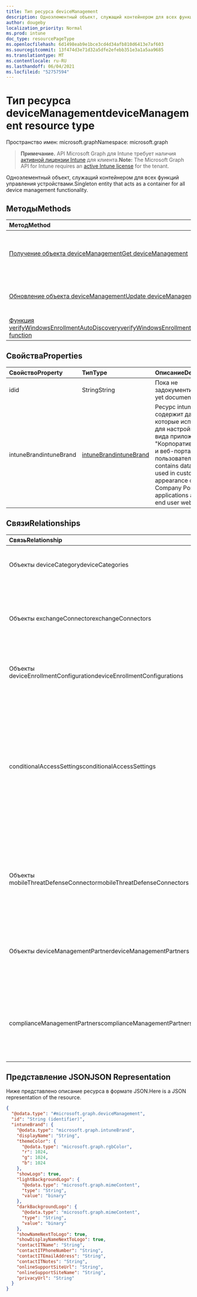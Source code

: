 ```yaml
---
title: Тип ресурса deviceManagement
description: Одноэлементный объект, служащий контейнером для всех функций управления устройствами.
author: dougeby
localization_priority: Normal
ms.prod: intune
doc_type: resourcePageType
ms.openlocfilehash: 6d1498eab9e1bce3cd4d34afb810d6413e7af603
ms.sourcegitcommit: 13f474d3e71d32a5dfe2efebb351e3a1a5aa9685
ms.translationtype: MT
ms.contentlocale: ru-RU
ms.lasthandoff: 06/04/2021
ms.locfileid: "52757594"
---
```

# <a name="devicemanagement-resource-type"></a><span data-ttu-id="90dfa-103">Тип ресурса deviceManagement</span><span class="sxs-lookup"><span data-stu-id="90dfa-103">deviceManagement resource type</span></span>

<span data-ttu-id="90dfa-104">Пространство имен: microsoft.graph</span><span class="sxs-lookup"><span data-stu-id="90dfa-104">Namespace: microsoft.graph</span></span>

> <span data-ttu-id="90dfa-105">**Примечание.** API Microsoft Graph для Intune требует наличия [активной лицензии Intune](https://go.microsoft.com/fwlink/?linkid=839381) для клиента.</span><span class="sxs-lookup"><span data-stu-id="90dfa-105">**Note:** The Microsoft Graph API for Intune requires an [active Intune license](https://go.microsoft.com/fwlink/?linkid=839381) for the tenant.</span></span>

<span data-ttu-id="90dfa-106">Одноэлементный объект, служащий контейнером для всех функций управления устройствами.</span><span class="sxs-lookup"><span data-stu-id="90dfa-106">Singleton entity that acts as a container for all device management functionality.</span></span>

## <a name="methods"></a><span data-ttu-id="90dfa-107">Методы</span><span class="sxs-lookup"><span data-stu-id="90dfa-107">Methods</span></span>
|<span data-ttu-id="90dfa-108">Метод</span><span class="sxs-lookup"><span data-stu-id="90dfa-108">Method</span></span>|<span data-ttu-id="90dfa-109">Возвращаемый тип</span><span class="sxs-lookup"><span data-stu-id="90dfa-109">Return Type</span></span>|<span data-ttu-id="90dfa-110">Описание</span><span class="sxs-lookup"><span data-stu-id="90dfa-110">Description</span></span>|
|:---|:---|:---|
|[<span data-ttu-id="90dfa-111">Получение объекта deviceManagement</span><span class="sxs-lookup"><span data-stu-id="90dfa-111">Get deviceManagement</span></span>](../api/intune-onboarding-devicemanagement-get.md)|[<span data-ttu-id="90dfa-112">deviceManagement</span><span class="sxs-lookup"><span data-stu-id="90dfa-112">deviceManagement</span></span>](../resources/intune-onboarding-devicemanagement.md)|<span data-ttu-id="90dfa-113">Чтение свойств и связей объекта [deviceManagement](../resources/intune-onboarding-devicemanagement.md).</span><span class="sxs-lookup"><span data-stu-id="90dfa-113">Read properties and relationships of the [deviceManagement](../resources/intune-onboarding-devicemanagement.md) object.</span></span>|
|[<span data-ttu-id="90dfa-114">Обновление объекта deviceManagement</span><span class="sxs-lookup"><span data-stu-id="90dfa-114">Update deviceManagement</span></span>](../api/intune-onboarding-devicemanagement-update.md)|[<span data-ttu-id="90dfa-115">deviceManagement</span><span class="sxs-lookup"><span data-stu-id="90dfa-115">deviceManagement</span></span>](../resources/intune-onboarding-devicemanagement.md)|<span data-ttu-id="90dfa-116">Обновление свойств объекта [deviceManagement](../resources/intune-onboarding-devicemanagement.md).</span><span class="sxs-lookup"><span data-stu-id="90dfa-116">Update the properties of a [deviceManagement](../resources/intune-onboarding-devicemanagement.md) object.</span></span>|
|[<span data-ttu-id="90dfa-117">Функция verifyWindowsEnrollmentAutoDiscovery</span><span class="sxs-lookup"><span data-stu-id="90dfa-117">verifyWindowsEnrollmentAutoDiscovery function</span></span>](../api/intune-onboarding-devicemanagement-verifywindowsenrollmentautodiscovery.md)|<span data-ttu-id="90dfa-118">Boolean</span><span class="sxs-lookup"><span data-stu-id="90dfa-118">Boolean</span></span>|<span data-ttu-id="90dfa-119">Н/Д</span><span class="sxs-lookup"><span data-stu-id="90dfa-119">Not yet documented</span></span>|

## <a name="properties"></a><span data-ttu-id="90dfa-120">Свойства</span><span class="sxs-lookup"><span data-stu-id="90dfa-120">Properties</span></span>
|<span data-ttu-id="90dfa-121">Свойство</span><span class="sxs-lookup"><span data-stu-id="90dfa-121">Property</span></span>|<span data-ttu-id="90dfa-122">Тип</span><span class="sxs-lookup"><span data-stu-id="90dfa-122">Type</span></span>|<span data-ttu-id="90dfa-123">Описание</span><span class="sxs-lookup"><span data-stu-id="90dfa-123">Description</span></span>|
|:---|:---|:---|
|<span data-ttu-id="90dfa-124">id</span><span class="sxs-lookup"><span data-stu-id="90dfa-124">id</span></span>|<span data-ttu-id="90dfa-125">String</span><span class="sxs-lookup"><span data-stu-id="90dfa-125">String</span></span>|<span data-ttu-id="90dfa-126">Пока не задокументировано.</span><span class="sxs-lookup"><span data-stu-id="90dfa-126">Not yet documented</span></span>|
|<span data-ttu-id="90dfa-127">intuneBrand</span><span class="sxs-lookup"><span data-stu-id="90dfa-127">intuneBrand</span></span>|[<span data-ttu-id="90dfa-128">intuneBrand</span><span class="sxs-lookup"><span data-stu-id="90dfa-128">intuneBrand</span></span>](../resources/intune-onboarding-intunebrand.md)|<span data-ttu-id="90dfa-129">Ресурс intuneBrand содержит данные, которые используются для настройки внешнего вида приложений "Корпоративный портал" и веб-портала пользователя.</span><span class="sxs-lookup"><span data-stu-id="90dfa-129">intuneBrand contains data which is used in customizing the appearance of the Company Portal applications as well as the end user web portal.</span></span>|

## <a name="relationships"></a><span data-ttu-id="90dfa-130">Связи</span><span class="sxs-lookup"><span data-stu-id="90dfa-130">Relationships</span></span>
|<span data-ttu-id="90dfa-131">Связь</span><span class="sxs-lookup"><span data-stu-id="90dfa-131">Relationship</span></span>|<span data-ttu-id="90dfa-132">Тип</span><span class="sxs-lookup"><span data-stu-id="90dfa-132">Type</span></span>|<span data-ttu-id="90dfa-133">Описание</span><span class="sxs-lookup"><span data-stu-id="90dfa-133">Description</span></span>|
|:---|:---|:---|
|<span data-ttu-id="90dfa-134">Объекты deviceCategory</span><span class="sxs-lookup"><span data-stu-id="90dfa-134">deviceCategories</span></span>|<span data-ttu-id="90dfa-135">Коллекция объектов [deviceCategory](../resources/intune-onboarding-devicecategory.md)</span><span class="sxs-lookup"><span data-stu-id="90dfa-135">[deviceCategory](../resources/intune-onboarding-devicecategory.md) collection</span></span>|<span data-ttu-id="90dfa-136">Список категорий устройств в клиенте.</span><span class="sxs-lookup"><span data-stu-id="90dfa-136">The list of device categories with the tenant.</span></span>|
|<span data-ttu-id="90dfa-137">Объекты exchangeConnector</span><span class="sxs-lookup"><span data-stu-id="90dfa-137">exchangeConnectors</span></span>|<span data-ttu-id="90dfa-138">Коллекция объектов [deviceManagementExchangeConnector](../resources/intune-onboarding-devicemanagementexchangeconnector.md)</span><span class="sxs-lookup"><span data-stu-id="90dfa-138">[deviceManagementExchangeConnector](../resources/intune-onboarding-devicemanagementexchangeconnector.md) collection</span></span>|<span data-ttu-id="90dfa-139">Список соединителей Exchange, настроенных с помощью клиента.</span><span class="sxs-lookup"><span data-stu-id="90dfa-139">The list of Exchange Connectors configured by the tenant.</span></span>|
|<span data-ttu-id="90dfa-140">Объекты deviceEnrollmentConfiguration</span><span class="sxs-lookup"><span data-stu-id="90dfa-140">deviceEnrollmentConfigurations</span></span>|<span data-ttu-id="90dfa-141">Коллекция объектов [deviceEnrollmentConfiguration](../resources/intune-onboarding-deviceenrollmentconfiguration.md)</span><span class="sxs-lookup"><span data-stu-id="90dfa-141">[deviceEnrollmentConfiguration](../resources/intune-onboarding-deviceenrollmentconfiguration.md) collection</span></span>|<span data-ttu-id="90dfa-142">Список настроек регистрации устройств.</span><span class="sxs-lookup"><span data-stu-id="90dfa-142">The list of device enrollment configurations</span></span>|
|<span data-ttu-id="90dfa-143">conditionalAccessSettings</span><span class="sxs-lookup"><span data-stu-id="90dfa-143">conditionalAccessSettings</span></span>|[<span data-ttu-id="90dfa-144">onPremisesConditionalAccessSettings</span><span class="sxs-lookup"><span data-stu-id="90dfa-144">onPremisesConditionalAccessSettings</span></span>](../resources/intune-onboarding-onpremisesconditionalaccesssettings.md)|<span data-ttu-id="90dfa-145">Параметры локального условного доступа в Exchange.</span><span class="sxs-lookup"><span data-stu-id="90dfa-145">The Exchange on premises conditional access settings.</span></span> <span data-ttu-id="90dfa-146">Для локального условного доступа устройства должны быть зарегистрированы для доступа к почте и поддерживать его.</span><span class="sxs-lookup"><span data-stu-id="90dfa-146">On premises conditional access will require devices to be both enrolled and compliant for mail access</span></span>|
|<span data-ttu-id="90dfa-147">Объекты mobileThreatDefenseConnector</span><span class="sxs-lookup"><span data-stu-id="90dfa-147">mobileThreatDefenseConnectors</span></span>|<span data-ttu-id="90dfa-148">Коллекция объектов [mobileThreatDefenseConnector](../resources/intune-onboarding-mobilethreatdefenseconnector.md)</span><span class="sxs-lookup"><span data-stu-id="90dfa-148">[mobileThreatDefenseConnector](../resources/intune-onboarding-mobilethreatdefenseconnector.md) collection</span></span>|<span data-ttu-id="90dfa-149">Список соединителей Mobile Threat Defense, настроенных с помощью клиента.</span><span class="sxs-lookup"><span data-stu-id="90dfa-149">The list of Mobile threat Defense connectors configured by the tenant.</span></span>|
|<span data-ttu-id="90dfa-150">Объекты deviceManagementPartner</span><span class="sxs-lookup"><span data-stu-id="90dfa-150">deviceManagementPartners</span></span>|<span data-ttu-id="90dfa-151">Коллекция объектов [deviceManagementPartner](../resources/intune-onboarding-devicemanagementpartner.md)</span><span class="sxs-lookup"><span data-stu-id="90dfa-151">[deviceManagementPartner](../resources/intune-onboarding-devicemanagementpartner.md) collection</span></span>|<span data-ttu-id="90dfa-152">Список партнеров по управлению устройствами, настроенных с помощью клиента.</span><span class="sxs-lookup"><span data-stu-id="90dfa-152">The list of Device Management Partners configured by the tenant.</span></span>|
|<span data-ttu-id="90dfa-153">complianceManagementPartners</span><span class="sxs-lookup"><span data-stu-id="90dfa-153">complianceManagementPartners</span></span>|<span data-ttu-id="90dfa-154">[коллекция complianceManagementPartner](../resources/intune-onboarding-compliancemanagementpartner.md)</span><span class="sxs-lookup"><span data-stu-id="90dfa-154">[complianceManagementPartner](../resources/intune-onboarding-compliancemanagementpartner.md) collection</span></span>|<span data-ttu-id="90dfa-155">Список партнеров по управлению соответствием требованиям, настроенный клиентом.</span><span class="sxs-lookup"><span data-stu-id="90dfa-155">The list of Compliance Management Partners configured by the tenant.</span></span>|

## <a name="json-representation"></a><span data-ttu-id="90dfa-156">Представление JSON</span><span class="sxs-lookup"><span data-stu-id="90dfa-156">JSON Representation</span></span>
<span data-ttu-id="90dfa-157">Ниже представлено описание ресурса в формате JSON.</span><span class="sxs-lookup"><span data-stu-id="90dfa-157">Here is a JSON representation of the resource.</span></span>
<!-- {
  "blockType": "resource",
  "keyProperty": "id",
  "@odata.type": "microsoft.graph.deviceManagement"
}
-->
``` json
{
  "@odata.type": "#microsoft.graph.deviceManagement",
  "id": "String (identifier)",
  "intuneBrand": {
    "@odata.type": "microsoft.graph.intuneBrand",
    "displayName": "String",
    "themeColor": {
      "@odata.type": "microsoft.graph.rgbColor",
      "r": 1024,
      "g": 1024,
      "b": 1024
    },
    "showLogo": true,
    "lightBackgroundLogo": {
      "@odata.type": "microsoft.graph.mimeContent",
      "type": "String",
      "value": "binary"
    },
    "darkBackgroundLogo": {
      "@odata.type": "microsoft.graph.mimeContent",
      "type": "String",
      "value": "binary"
    },
    "showNameNextToLogo": true,
    "showDisplayNameNextToLogo": true,
    "contactITName": "String",
    "contactITPhoneNumber": "String",
    "contactITEmailAddress": "String",
    "contactITNotes": "String",
    "onlineSupportSiteUrl": "String",
    "onlineSupportSiteName": "String",
    "privacyUrl": "String"
  }
}
```




